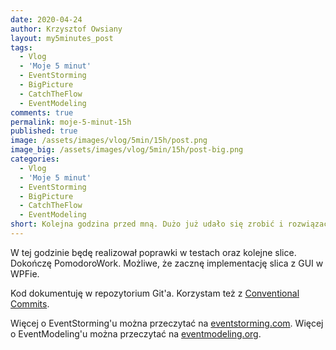 ```yaml
---
date: 2020-04-24
author: Krzysztof Owsiany
layout: my5minutes_post
tags:
  - Vlog
  - 'Moje 5 minut'
  - EventStorming
  - BigPicture
  - CatchTheFlow
  - EventModeling
comments: true
permalink: moje-5-minut-15h
published: true
image: /assets/images/vlog/5min/15h/post.png
image_big: /assets/images/vlog/5min/15h/post-big.png
categories:
  - Vlog
  - 'Moje 5 minut'
  - EventStorming
  - BigPicture
  - CatchTheFlow
  - EventModeling
short: Kolejna godzina przed mną. Dużo już udało się zrobić i rozwiązać problemów. Teraz kolejne wyzwania i implementacja sliceów.
---
```

W tej godzinie będę realizował poprawki w testach oraz kolejne slice. Dokończę PomodoroWork.
Możliwe, że zacznę implementację slica z GUI w WPFie.

Kod dokumentuję w repozytorium Git'a. Korzystam też z [Conventional Commits](https://www.conventionalcommits.org/en/v1.0.0/).

Więcej o EventStorming'u można przeczytać na [eventstorming.com](https://www.eventstorming.com).
Więcej o EventModeling'u można przeczytać na [eventmodeling.org](https://eventmodeling.org).